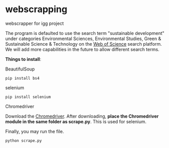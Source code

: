 # webscrapping
webscrapper for igg project

The program is defaulted to use the search term "sustainable development" under categories Environmental Sciences, Environmental Studies, Green & Sustainable Science & Technology on the [Web of Science](https://webofknowledge.com/) search platform. We will add more capabilities in the future to allow different search terms.

**Things to install**:

BeautifulSoup
```
pip install bs4
```

selenium
```
pip install selenium
```

Chromedriver

Download the [Chromedriver](https://sites.google.com/a/chromium.org/chromedriver/downloads). After downloading, **place the Chromedriver module in the same folder as scrape.py**. This is used for selenium.


Finally, you may run the file.
```
python scrape.py
```
